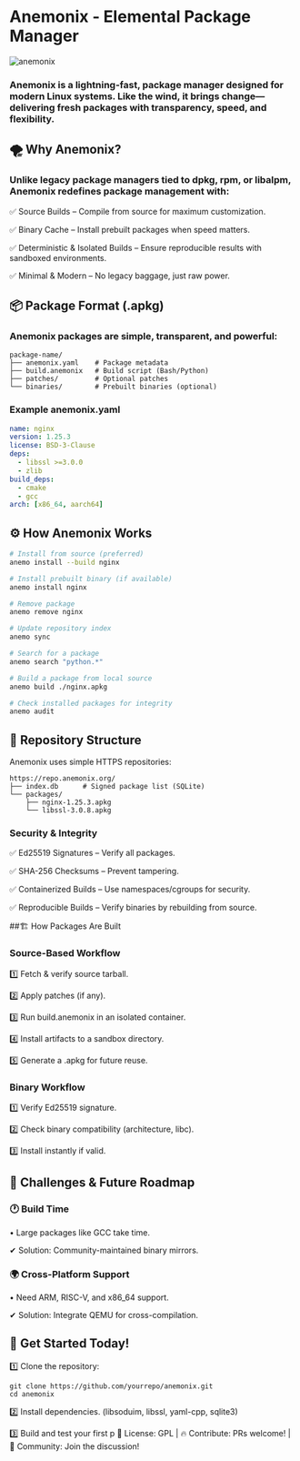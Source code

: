 # Anemonix - Elemental Package Manager
![anemonix](https://github.com/user-attachments/assets/c4724a33-9c89-4b28-96c5-7a5408dddfde)

### Anemonix is a lightning-fast, package manager designed for modern Linux systems. Like the wind, it brings change—delivering fresh packages with transparency, speed, and flexibility.

## 🌪 Why Anemonix?

### Unlike legacy package managers tied to dpkg, rpm, or libalpm, Anemonix redefines package management with:

✅ Source Builds – Compile from source for maximum customization.

✅ Binary Cache – Install prebuilt packages when speed matters.


✅ Deterministic & Isolated Builds – Ensure reproducible results with sandboxed environments.

✅ Minimal & Modern – No legacy baggage, just raw power.

## 📦 Package Format (.apkg)

### Anemonix packages are simple, transparent, and powerful:

```
package-name/
├── anemonix.yaml    # Package metadata
├── build.anemonix   # Build script (Bash/Python)
├── patches/         # Optional patches
└── binaries/        # Prebuilt binaries (optional)
```

### Example anemonix.yaml

```yaml
name: nginx
version: 1.25.3
license: BSD-3-Clause
deps:
  - libssl >=3.0.0
  - zlib
build_deps:
  - cmake
  - gcc
arch: [x86_64, aarch64]
```

## ⚙ How Anemonix Works

```bash
# Install from source (preferred)
anemo install --build nginx

# Install prebuilt binary (if available)
anemo install nginx

# Remove package
anemo remove nginx

# Update repository index
anemo sync

# Search for a package
anemo search "python.*"

# Build a package from local source
anemo build ./nginx.apkg

# Check installed packages for integrity
anemo audit

```

## 🔗 Repository Structure

Anemonix uses simple HTTPS repositories:

```
https://repo.anemonix.org/
├── index.db      # Signed package list (SQLite)
└── packages/
    ├── nginx-1.25.3.apkg
    └── libssl-3.0.8.apkg
```

### Security & Integrity

✅ Ed25519 Signatures – Verify all packages. 

✅ SHA-256 Checksums – Prevent tampering.

✅ Containerized Builds – Use namespaces/cgroups for security.

✅ Reproducible Builds – Verify binaries by rebuilding from source.

##🏗 How Packages Are Built

### Source-Based Workflow

1️⃣ Fetch & verify source tarball.

2️⃣ Apply patches (if any).

3️⃣ Run build.anemonix in an isolated container.

4️⃣ Install artifacts to a sandbox directory.

5️⃣ Generate a .apkg for future reuse.

### Binary Workflow

1️⃣ Verify Ed25519 signature.

2️⃣ Check binary compatibility (architecture, libc).

3️⃣ Install instantly if valid.


## 🚧 Challenges & Future Roadmap

### 🕐 Build Time
•	Large packages like GCC take time.
 
✔ Solution: Community-maintained binary mirrors.

### 🌍 Cross-Platform Support
•	Need ARM, RISC-V, and x86_64 support.
 
✔ Solution: Integrate QEMU for cross-compilation.

## 🚀 Get Started Today!

1️⃣ Clone the repository:

```
git clone https://github.com/yourrepo/anemonix.git
cd anemonix
```

2️⃣ Install dependencies.
(libsoduim, libssl, yaml-cpp, sqlite3)

3️⃣ Build and test your first p
📜 License: GPL | 🔥 Contribute: PRs welcome! | 📣 Community: Join the discussion!
